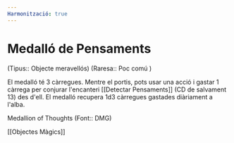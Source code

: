 ```yaml
---
Harmonització: true
---
```

# Medalló de Pensaments

(Tipus:: Objecte meravellós) (Raresa:: Poc comú )

El medalló té 3 càrregues. Mentre el portis, pots usar una acció i gastar 1 càrrega per conjurar l'encanteri [[Detectar Pensaments]] (CD de salvament 13) des d'ell. El medalló recupera 1d3 càrregues gastades diàriament a l'alba.

Medallion of Thoughts (Font:: DMG)

[[Objectes Màgics]]